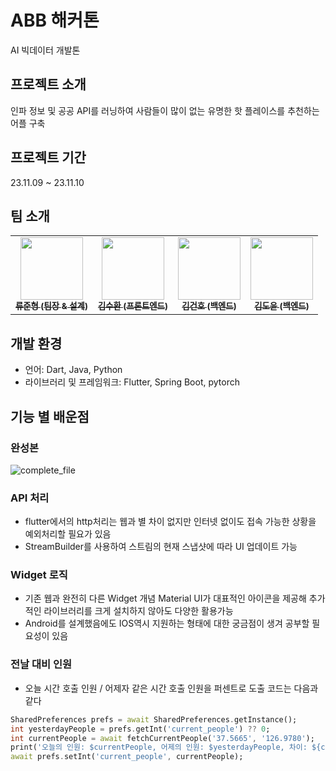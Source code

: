 # ABB 해커톤

AI 빅데이터 개발톤

## 프로젝트 소개

인파 정보 및 공공 API를 러닝하여 사람들이 많이 없는 유명한 핫 플레이스를 추천하는 어플 구축

## 프로젝트 기간

23.11.09 ~ 23.11.10

## 팀 소개

<table>
    <tbody>
        <td align="center";><a href="https://github.com/Suhwan0818"><img src="https://avatars.githubusercontent.com/u/70519298?v=4" width="100px;" alt=""/><br /><sub><b>류준형 (팀장 & 설계)</b></sub></a><br /></td>
        <td align="center";><a href="https://github.com/Suhwan0818"><img src="https://avatars.githubusercontent.com/u/48269420?v=4" width="100px;" alt=""/><br /><sub><b>김수환 (프론트엔드)</b></sub></a><br /></td>
        <td align="center";><a href="https://github.com/Suhwan0818"><img src="https://avatars.githubusercontent.com/u/70519352?v=4" width="100px;" alt=""/><br /><sub><b>김건호 (백엔드)</b></sub></a><br /></td>
        <td align="center";><a href="https://github.com/LouisKimDev/abb_hackerthon_django"><img src="https://avatars.githubusercontent.com/u/112796891?v=4" width="100px;" alt=""/><br /><sub><b>김도윤 (백엔드)</b></sub></a><br /></td>
    </tbody>
</table>

## 개발 환경

- 언어: Dart, Java, Python
- 라이브러리 및 프레임워크: Flutter, Spring Boot, pytorch

## 기능 별 배운점

### 완성본

![complete_file](/assets/complete_file.gif)

### API 처리

- flutter에서의 http처리는 웹과 별 차이 없지만 인터넷 없이도 접속 가능한 상황을 예외처리할 필요가 있음
- StreamBuilder를 사용하여 스트림의 현재 스냅샷에 따라 UI 업데이트 가능

### Widget 로직

- 기존 웹과 완전히 다른 Widget 개념 Material UI가 대표적인 아이콘을 제공해 추가적인 라이브러리를 크게 설치하지 않아도 다양한 활용가능
- Android를 설계했음에도 IOS역시 지원하는 형태에 대한 궁금점이 생겨 공부할 필요성이 있음

### 전날 대비 인원

- 오늘 시간 호출 인원 / 어제자 같은 시간 호출 인원을 퍼센트로 도출 코드는 다음과 같다

```dart
SharedPreferences prefs = await SharedPreferences.getInstance();
int yesterdayPeople = prefs.getInt('current_people') ?? 0;
int currentPeople = await fetchCurrentPeople('37.5665', '126.9780');
print('오늘의 인원: $currentPeople, 어제의 인원: $yesterdayPeople, 차이: ${currentPeople - yesterdayPeople}');
await prefs.setInt('current_people', currentPeople);
```
